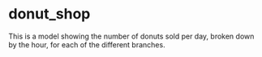 # donut_shop

This is a model showing the number of donuts sold per day, broken down by the hour, for each of the different branches.
